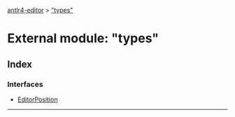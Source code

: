 [antlr4-editor](../README.md) > ["types"](../modules/_types_.md)

# External module: "types"

## Index

### Interfaces

* [EditorPosition](../interfaces/_types_.editorposition.md)

---

